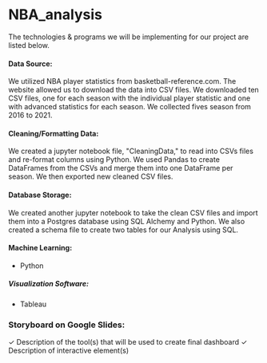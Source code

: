 # NBA_analysis
The technologies & programs we will be implementing for our project are listed below.

#### Data Source: 
We utilized NBA player statistics from basketball-reference.com. The website allowed us to download the data into CSV files. We downloaded ten CSV files, one for each season with the individual player statistic and one with advanced statistics for each season. We collected fives season from 2016 to 2021.

#### Cleaning/Formatting Data:
We created a jupyter notebook file, "CleaningData," to read into CSVs files and re-format columns using Python. We used Pandas to create DataFrames from the CSVs and merge them into one DataFrame per season. We then exported new cleaned CSV files.

#### Database Storage: 
We created another jupyter notebook to take the clean CSV files and import them into a Postgres database using SQL Alchemy and Python. We also created a schema file to create two tables for our Analysis using SQL.
#### Machine Learning: 
* Python
##### Visualization Software: 
* Tableau
### Storyboard on Google Slides:
✓ Description of the tool(s) that will be
used to create final dashboard
✓ Description of interactive element(s)


